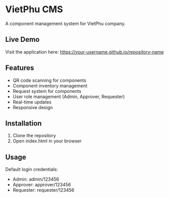 # VietPhu CMS

A component management system for VietPhu company.

## Live Demo
Visit the application here: https://your-username.github.io/repository-name

## Features
- QR code scanning for components
- Component inventory management
- Request system for components
- User role management (Admin, Approver, Requester)
- Real-time updates
- Responsive design

## Installation
1. Clone the repository
2. Open index.html in your browser

## Usage
Default login credentials:
- Admin: admin/123456
- Approver: approver/123456
- Requester: requester/123456 